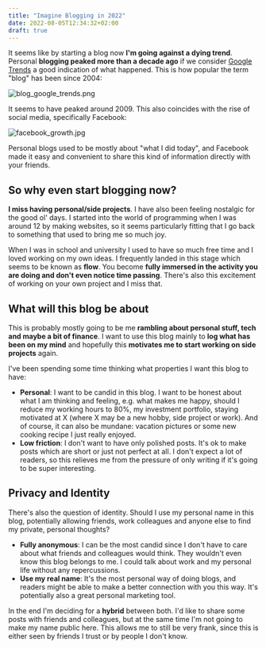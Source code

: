 ```yaml
---
title: "Imagine Blogging in 2022"
date: 2022-08-05T12:34:32+02:00
draft: true
---
```


It seems like by starting a blog now **I'm going against a dying trend**. Personal **blogging peaked more than a decade ago** if we consider [Google Trends](https://trends.google.com/) a good indication of what happened. This is how popular the term "blog" has been since 2004:

![blog_google_trends.png](https://clash.mataroa.blog/images/6b35d0bb.png)

It seems to have peaked around 2009. This also coincides with the rise of social media, specifically Facebook:

![facebook_growth.jpg](https://clash.mataroa.blog/images/ad01dcdd.jpeg)

Personal blogs used to be mostly about "what I did today", and Facebook made it easy and convenient to share this kind of information directly with your friends.

## So why even start blogging now?
**I miss having personal/side projects**. I have also been feeling nostalgic for the good ol' days. I started into the world of programming when I was around 12 by making websites, so it seems particularly fitting that I go back to something that used to bring me so much joy.

When I was in school and university I used to have so much free time and I loved working on my own ideas. I frequently landed in this stage which seems to be known as **flow**. You become **fully immersed in the activity you are doing and don't even notice time passing**. There's also this excitement of working on your own project and I miss that.

## What will this blog be about
This is probably mostly going to be me **rambling about personal stuff, tech and maybe a bit of finance**. I want to use this blog mainly to **log what has been on my mind** and hopefully this **motivates me to start working on side projects** again.

I've been spending some time thinking what properties I want this blog to have:

* **Personal**: I want to be candid in this blog. I want to be honest about what I am thinking and feeling, e.g. what makes me happy, should I reduce my working hours to 80%, my investment portfolio, staying motivated at X (where X may be a new hobby, side project or work). And of course, it can also be mundane: vacation pictures or some new cooking recipe I just really enjoyed.
* **Low friction**: I don't want to have only polished posts. It's ok to make posts which are short or just not perfect at all. I don't expect a lot of readers, so this relieves me from the pressure of only writing if it's going to be super interesting.

## Privacy and Identity
There's also the question of identity. Should I use my personal name in this blog, potentially allowing friends, work colleagues and anyone else to find my private, personal thoughts?

* **Fully anonymous**: I can be the most candid since I don't have to care about what friends and colleagues would think. They wouldn't even know this blog belongs to me. I could talk about work and my personal life without any repercussions.
* **Use my real name**: It's the most personal way of doing blogs, and readers might be able to make a better connection with you this way. It's  potentially also a great personal marketing tool.

In the end I'm deciding for a **hybrid** between both. I'd like to share some posts with friends and colleagues, but at the same time I'm not going to make my name public here. This allows me to still be very frank, since this is either seen by friends I trust or by people I don't know.